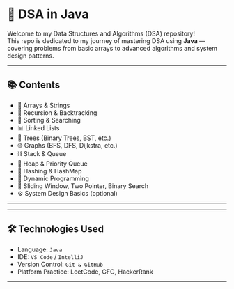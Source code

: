 # 🧠 DSA in Java

Welcome to my Data Structures and Algorithms (DSA) repository!  
This repo is dedicated to my journey of mastering DSA using **Java** — covering problems from basic arrays to advanced algorithms and system design patterns.

---

## 📚 Contents

- 🔁 Arrays & Strings
- 🔁 Recursion & Backtracking
- 🔀 Sorting & Searching
- 📊 Linked Lists
- 🌲 Trees (Binary Trees, BST, etc.)
- 🌐 Graphs (BFS, DFS, Dijkstra, etc.)
- ⛓️ Stack & Queue
- 🍰 Heap & Priority Queue
- 🔐 Hashing & HashMap
- 🧠 Dynamic Programming
- 🧩 Sliding Window, Two Pointer, Binary Search
- ⚙️ System Design Basics (optional)

---



---

## 🛠️ Technologies Used

- Language: `Java`
- IDE: `VS Code` / `IntelliJ`
- Version Control: `Git & GitHub`
- Platform Practice: LeetCode, GFG, HackerRank

---
